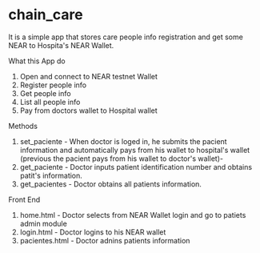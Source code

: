 # chain_care
It is a simple app that stores care people info registration and get some NEAR to Hospita's NEAR Wallet.

What this App do

  1. Open and connect to NEAR testnet Wallet
  2. Register people info
  3. Get people info
  4. List all people info
  5. Pay from doctors wallet to Hospital wallet

Methods

  1. set_paciente - When doctor is loged in, he submits the pacient information and automatically pays from his wallet to hospital's wallet (previous the pacient pays from his wallet to doctor's wallet)-
  2. get_paciente - Doctor inputs patient identification number and obtains patit's information.
  3. get_pacientes - Doctor obtains all patients information.

Front End

  1. home.html - Doctor selects from NEAR Wallet login and go to patiets admin module
  2. login.html - Doctor logins to his NEAR wallet
  3. pacientes.html - Doctor adnins patients information
  

